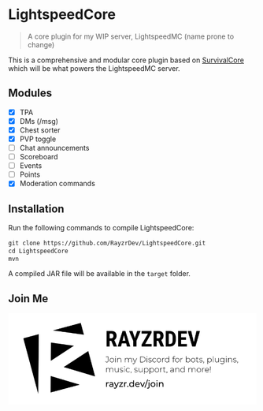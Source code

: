 # LightspeedCore

> A core plugin for my WIP server, LightspeedMC (name prone to change)

This is a comprehensive and modular core plugin based on [SurvivalCore](https://github.com/Rayzr522/SurvivalCore) which will be what powers the LightspeedMC server.

## Modules

- [x] TPA
- [x] DMs (/msg)
- [x] Chest sorter
- [x] PVP toggle
- [ ] Chat announcements
- [ ] Scoreboard
- [ ] Events
- [ ] Points
- [x] Moderation commands

## Installation

Run the following commands to compile LightspeedCore:

```
git clone https://github.com/RayzrDev/LightspeedCore.git
cd LightspeedCore
mvn
```

A compiled JAR file will be available in the `target` folder.

## Join Me

[![Discord Badge](https://github.com/Rayzr522/ProjectResources/raw/master/RayzrDev/badge-small.png)](https://discord.io/rayzrdevofficial)
